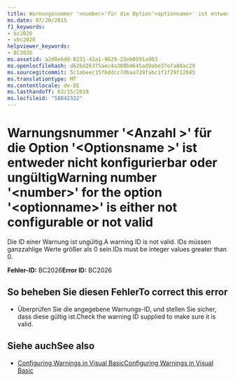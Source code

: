 ```yaml
---
title: Warnungsnummer '<number>'für die Option'<optionname>' ist entweder nicht konfigurierbar oder ungültig
ms.date: 07/20/2015
f1_keywords:
- bc2026
- vbc2026
helpviewer_keywords:
- BC2026
ms.assetid: a2d0e6dd-0231-42a1-9629-22eb0591a903
ms.openlocfilehash: d62bd26375aec4a308b4645ad9abe37efa88ac29
ms.sourcegitcommit: 5c1abeec15fbddcc7dbaa729fabc1f1f29f12045
ms.translationtype: MT
ms.contentlocale: de-DE
ms.lasthandoff: 03/15/2019
ms.locfileid: "58042322"
---
```

# <a name="warning-number-number-for-the-option-optionname-is-either-not-configurable-or-not-valid"></a><span data-ttu-id="b4539-102">Warnungsnummer '\<Anzahl >' für die Option '\<Optionsname >' ist entweder nicht konfigurierbar oder ungültig</span><span class="sxs-lookup"><span data-stu-id="b4539-102">Warning number '\<number>' for the option '\<optionname>' is either not configurable or not valid</span></span>
<span data-ttu-id="b4539-103">Die ID einer Warnung ist ungültig.</span><span class="sxs-lookup"><span data-stu-id="b4539-103">A warning ID is not valid.</span></span> <span data-ttu-id="b4539-104">IDs müssen ganzzahlige Werte größer als 0 sein.</span><span class="sxs-lookup"><span data-stu-id="b4539-104">IDs must be integer values greater than 0.</span></span>  
  
 <span data-ttu-id="b4539-105">**Fehler-ID:** BC2026</span><span class="sxs-lookup"><span data-stu-id="b4539-105">**Error ID:** BC2026</span></span>  
  
## <a name="to-correct-this-error"></a><span data-ttu-id="b4539-106">So beheben Sie diesen Fehler</span><span class="sxs-lookup"><span data-stu-id="b4539-106">To correct this error</span></span>  
  
-   <span data-ttu-id="b4539-107">Überprüfen Sie die angegebene Warnungs-ID, und stellen Sie sicher, dass diese gültig ist.</span><span class="sxs-lookup"><span data-stu-id="b4539-107">Check the warning ID supplied to make sure it is valid.</span></span>  
  
## <a name="see-also"></a><span data-ttu-id="b4539-108">Siehe auch</span><span class="sxs-lookup"><span data-stu-id="b4539-108">See also</span></span>

- [<span data-ttu-id="b4539-109">Configuring Warnings in Visual Basic</span><span class="sxs-lookup"><span data-stu-id="b4539-109">Configuring Warnings in Visual Basic</span></span>](/visualstudio/ide/configuring-warnings-in-visual-basic)
